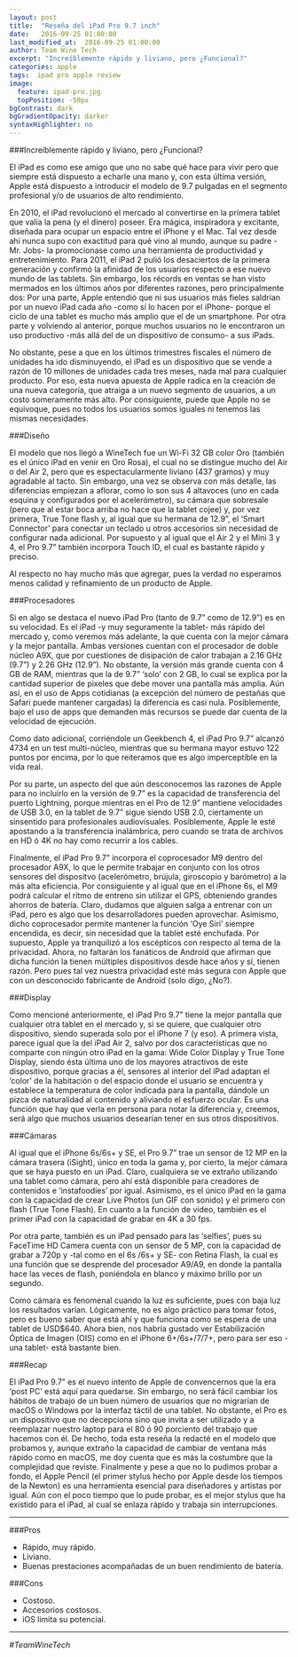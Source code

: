 ```yaml
---
layout: post
title:  "Reseña del iPad Pro 9.7 inch"
date:   2016-09-25 01:00:00
last_modified_at:  2016-09-25 01:00:00
author: Team Wine Tech
excerpt: "Increíblemente rápido y liviano, pero ¿Funcional?"
categories: apple
tags:  ipad pro apple review
image:
  feature: ipad-pro.jpg
  topPosition: -50px
bgContrast: dark
bgGradientOpacity: darker
syntaxHighlighter: no
---
```

###Increíblemente rápido y liviano, pero ¿Funcional?

<div class="img img--fullContainer img--14xLeading" style="background-image: url({{ site.baseurl_posts_img }}ipad-pro-table.jpg);"></div>

El iPad es como ese amigo que uno no sabe qué hace para vivir pero que siempre está dispuesto a echarle una mano y, con esta última versión, Apple está dispuesto a introducir el modelo de 9.7 pulgadas en el segmento profesional y/o de usuarios de alto rendimiento.

En 2010, el iPad revolucionó el mercado al convertirse en la primera tablet que valía la pena (y el dinero) poseer. Era mágica, inspiradora y excitante, diseñada para ocupar un espacio entre el iPhone y el Mac. Tal vez desde ahí nunca supo con exactitud para qué vino al mundo, aunque su padre -Mr. Jobs- la promocionase como una herramienta de productividad y entretenimiento. Para 2011, el iPad 2 pulió los desaciertos de la primera generación y confirmó la afinidad de los usuarios respecto a ese nuevo mundo de las tablets. Sin embargo, los récords en ventas se han visto mermados en los últimos años por diferentes razones, pero principalmente dos: Por una parte, Apple entendió que ni sus usuarios más fieles saldrían  por  un nuevo iPad cada año -como sí lo hacen por el iPhone- porque el ciclo de una tablet  es mucho  más amplio  que  el  de  un smartphone. Por otra parte y volviendo al anterior, porque muchos usuarios no le encontraron un uso productivo -más allá del de un dispositivo de consumo- a sus iPads.

No obstante, pese a que en los últimos trimestres fiscales el número de unidades ha ido disminuyendo, el iPad es un dispositivo que se vende a razón de 10 millones de unidades cada tres meses, nada mal para cualquier producto. Por eso, esta nueva apuesta de Apple radica en la creación de una nueva categoría, que atraiga a un nuevo segmento de usuarios, a un costo someramente más alto. Por consiguiente, puede que Apple no se equivoque, pues no todos los usuarios somos iguales ni tenemos las mismas necesidades.

<div class="img img--fullContainer img--14xLeading" style="background-image: url({{ site.baseurl_posts_img }}ipad-pro-flag.jpg);"></div>

###Diseño

El modelo que nos llegó a WineTech fue un Wi-Fi 32 GB color Oro (también es el único iPad en venir en Oro Rosa), el cual no se distingue mucho del Air o del Air 2, pero que es espectacularmente liviano (437 gramos) y muy agradable al tacto. Sin embargo, una vez se observa con más detalle, las diferencias empiezan a aflorar, como lo son sus 4 altavoces (uno en cada esquina y configurados por el acelerómetro), su cámara que sobresale (pero que al estar boca arriba no hace que la tablet cojee) y, por vez primera, True Tone flash y, al igual que su hermana de 12.9”, el ‘Smart Connector’ para conectar un teclado u otros accesorios sin necesidad de configurar nada adicional. Por supuesto y al igual que el Air 2 y el Mini 3 y 4, el Pro 9.7” también incorpora Touch ID, el cual es bastante rápido y preciso.

Al respecto no hay mucho más que agregar, pues la verdad no esperamos menos calidad y refinamiento de un producto de Apple.

###Procesadores

Si en algo se destaca el nuevo iPad Pro (tanto de 9.7” como de 12.9”) es en su velocidad. Es el iPad -y muy seguramente la tablet- más rápido del mercado y, como veremos más adelante, la que cuenta con la mejor cámara y la mejor pantalla. Ambas versiones cuentan con el procesador de doble núcleo A9X, que por cuestiones de disipación de calor trabajan a 2.16 GHz (9.7”) y 2.26 GHz (12.9”). No obstante, la versión más grande cuenta con 4 GB de RAM, mientras que la de 9.7” ‘solo’ con 2 GB, lo cual se explica por la cantidad superior de pixeles que debe mover una pantalla más amplia. Aún así, en el uso de Apps cotidianas (a excepción del número de pestañas que Safari puede mantener cargadas) la diferencia es casi nula. Posiblemente, bajo el uso de apps que demanden más recursos se puede dar cuenta de la velocidad de ejecución.

Como dato adicional, corriéndole un Geekbench 4, el iPad Pro 9.7” alcanzó 4734 en un test multi-núcleo, mientras que su hermana mayor estuvo 122 puntos por encima, por lo que reiteramos que es algo imperceptible en la vida real.

Por su parte, un aspecto del que aún desconocemos las razones de Apple para no incluirlo en la versión de 9.7” es la capacidad de transferencia del puerto Lightning, porque mientras en el Pro de 12.9” mantiene velocidades de USB 3.0, en la tablet de 9.7” sigue siendo USB 2.0, ciertamente un sinsentido para profesionales audiovisuales. Posiblemente, Apple le esté apostando a la transferencia inalámbrica, pero cuando se trata de archivos en HD ó 4K no hay como recurrir a los cables.

Finalmente, el iPad Pro 9.7” incorpora el coprocesador M9 dentro del procesador A9X, lo que le permite trabajar en conjunto con los otros sensores del dispositvo (acelerómetro, brújula, giroscopio y barómetro) a la más alta eficiencia. Por consiguiente y al igual que en el iPhone 6s, el M9 podrá calcular el ritmo de entreno sin utilizar el GPS, obteniendo grandes ahorros de batería. Claro, dudamos que alguien salga a entrenar con un iPad, pero es algo que los desarrolladores pueden aprovechar. Asimismo, dicho coprocesador permite mantener la función ‘Oye Siri’ siempre encendida, es decir, sin necesidad que la tablet esté enchufada. Por supuesto, Apple ya tranquilizó a los escépticos con respecto al tema de la privacidad. Ahora, no faltarán los fanáticos de Android que afirman que dicha función la tienen múltiples dispositivos desde hace años y sí, tienen razón. Pero pues tal vez nuestra privacidad esté más segura con Apple que con un desconocido fabricante de Android (solo digo, ¿No?).

###Display

Como mencioné anteriormente, el iPad Pro 9.7” tiene la mejor pantalla que cualquier otra tablet en el mercado y, si se quiere, que cualquier otro dispositivo, siendo superada solo por el iPhone 7 (y eso). A primera vista, parece igual que la del iPad Air 2, salvo por dos características que no comparte con ningún otro iPad en la gama: Wide Color Display y True Tone Display, siendo ésta última uno de los mayores atractivos de este dispositivo, porque gracias a él, sensores al interior del iPad adaptan el ‘color’ de la habitación o del espacio donde el usuario se encuentra y establece la temperatura de color indicada para la pantalla, dándole un pizca de naturalidad al contenido y aliviando el esfuerzo ocular. Es una función que hay que verla en persona para notar la diferencia y, creemos, será algo que muchos usuarios desearían tener en sus otros dispositivos.

###Cámaras

Al igual que el iPhone 6s/6s+ y SE, el Pro 9.7” trae un sensor de 12 MP en la cámara trasera (iSight), único en toda la gama y, por cierto, la mejor cámara que se haya puesto en un iPad. Claro, cualquiera se ve extraño utilizando una tablet como cámara, pero ahí está disponible para creadores de contenidos e ‘instafoodies’ por igual. Asimismo, es el único iPad en la gama con la capacidad de crear Live Photos (un GIF con sonido) y el primero con flash (True Tone Flash). En cuanto a la función de video, también es el primer iPad con la capacidad de grabar en 4K a 30 fps.

Por otra parte, también es un iPad pensado para las ‘selfies’, pues su FaceTime HD Camera cuenta con un sensor de 5 MP, con la capacidad de grabar a 720p y -tal como en el 6s /6s+ y SE- con Retina Flash, la cual es una función que se desprende del procesador A9/A9, en donde la pantalla hace las veces de flash, poniéndola en blanco y máximo brillo por un segundo.

Como cámara es fenomenal cuando la luz es suficiente, pues con baja luz los resultados varían. Lógicamente, no es algo práctico para tomar fotos, pero es bueno saber que está ahí y que funciona como se espera de una tablet de USD$640. Ahora bien, nos habría gustado ver Estabilización Óptica de Imagen (OIS) como en el iPhone 6+/6s+/7/7+, pero para ser eso -una tablet- está bastante bien.

###Recap

El iPad Pro 9.7” es el nuevo intento de Apple de convencernos que la era ‘post PC’ está aquí para quedarse. Sin embargo, no será fácil cambiar los hábitos de trabajo de un buen número de usuarios que no migrarían de macOS o Windows por la interfaz táctil de una tablet. No obstante, el Pro es un dispositivo que no decepciona sino que invita a ser utilizado y a reemplazar nuestro laptop para el 80 ó 90 porciento del trabajo que hacemos con él. De hecho, toda esta reseña la redacté en el modelo que probamos y, aunque extraño la capacidad de cambiar de ventana más rápido como en macOS, me doy cuenta que es más la costumbre que la complejidad que reviste. Finalmente y pese a que no lo pudimos probar a fondo, el Apple Pencil (el primer stylus hecho por Apple desde los tiempos de la Newton) es una herramienta esencial para diseñadores y artistas por igual. Aún con el poco tiempo que lo pude probar, es el mejor stylus que ha existido para el iPad, al cual se enlaza rápido y trabaja sin interrupciones.

___

###Pros

* Rápido, muy rápido.
* Liviano.
* Buenas prestaciones acompañadas de un buen rendimiento de batería.

###Cons

* Costoso.
* Accesorios costosos.
* iOS limita su potencial.

___

*#TeamWineTech*
